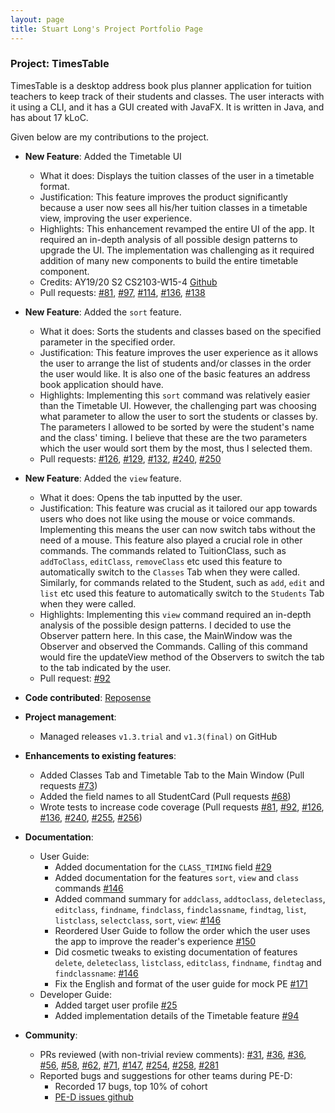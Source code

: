 ```yaml
---
layout: page
title: Stuart Long's Project Portfolio Page
---
```


### Project: TimesTable

TimesTable is a desktop address book plus planner application for tuition teachers to keep track of their students
and classes. The user interacts with it using a CLI, and it has a GUI created with JavaFX. It is written in Java,
and has about 17 kLoC.

Given below are my contributions to the project.

* **New Feature**: Added the Timetable UI
    * What it does: Displays the tuition classes of the user in a timetable format.
    * Justification: This feature improves the product significantly because a user now sees all his/her tuition classes in a timetable view, improving the user experience.
    * Highlights: This enhancement revamped the entire UI of the app. It required an in-depth analysis of all possible design patterns to upgrade the UI. The implementation was challenging as it required addition of many new components to build the entire timetable component.
    * Credits: AY19/20 S2 CS2103-W15-4 [Github](https://github.com/AY1920S2-CS2103-W15-4/main/tree/master/src/main/java/clzzz/helper/ui/calendar)
    * Pull requests: [\#81](https://github.com/AY2122S1-CS2103T-F11-1/tp/pull/81), [\#97](https://github.com/AY2122S1-CS2103T-F11-1/tp/pull/97), [\#114](https://github.com/AY2122S1-CS2103T-F11-1/tp/pull/114), [\#136](https://github.com/AY2122S1-CS2103T-F11-1/tp/pull/136), [\#138](https://github.com/AY2122S1-CS2103T-F11-1/tp/pull/138)
  
* **New Feature**: Added the `sort` feature.
    * What it does: Sorts the students and classes based on the specified parameter in the specified order.
    * Justification: This feature improves the user experience as it allows the user to arrange the list of students and/or classes in the order the user would like. It is also one of the basic features an address book application should have.
    * Highlights: Implementing this `sort` command was relatively easier than the Timetable UI. However, the challenging part was choosing what parameter to allow the user to sort the students or classes by. The parameters I allowed to be sorted by were the student's name and the class' timing. I believe that these are the two parameters which the user would sort them by the most, thus I selected them.
    * Pull requests: [\#126](https://github.com/AY2122S1-CS2103T-F11-1/tp/pull/126), [\#129](https://github.com/AY2122S1-CS2103T-F11-1/tp/pull/129), [\#132](https://github.com/AY2122S1-CS2103T-F11-1/tp/pull/132), [\#240](https://github.com/AY2122S1-CS2103T-F11-1/tp/pull/240), [\#250](https://github.com/AY2122S1-CS2103T-F11-1/tp/pull/250)

* **New Feature**: Added the `view` feature.
   * What it does: Opens the tab inputted by the user.
   * Justification: This feature was crucial as it tailored our app towards users who does not like using the mouse or voice commands. Implementing this means the user can now switch tabs without the need of a mouse. This feature also played a crucial role in other commands. The commands related to TuitionClass, such as `addToClass`, `editClass`, `removeClass` etc used this feature to automatically switch to the `Classes` Tab when they were called. Similarly, for commands related to the Student, such as `add`, `edit` and `list` etc used this feature to automatically switch to the `Students` Tab when they were called.
   * Highlights: Implementing this `view` command required an in-depth analysis of the possible design patterns. I decided to use the Observer pattern here. In this case, the MainWindow was the Observer and observed the Commands. Calling of this command would fire the updateView method of the Observers to switch the tab to the tab indicated by the user.
   * Pull request: [\#92](https://github.com/AY2122S1-CS2103T-F11-1/tp/pull/92)
  
* **Code contributed**: [Reposense](https://nus-cs2103-ay2122s1.github.io/tp-dashboard/?search=&sort=groupTitle&sortWithin=title&timeframe=commit&mergegroup=&groupSelect=groupByRepos&breakdown=true&checkedFileTypes=docs~functional-code~test-code~other&since=2021-09-17&tabOpen=true&tabType=authorship&tabAuthor=s7u4rt99&tabRepo=AY2122S1-CS2103T-F11-1%2Ftp%5Bmaster%5D&authorshipIsMergeGroup=false&authorshipFileTypes=docs~functional-code~test-code&authorshipIsBinaryFileTypeChecked=false)

* **Project management**:
    * Managed releases `v1.3.trial` and `v1.3(final)` on GitHub

* **Enhancements to existing features**:
    * Added Classes Tab and Timetable Tab to the Main Window (Pull requests [\#73](https://github.com/AY2122S1-CS2103T-F11-1/tp/pull/73))
    * Added the field names to all StudentCard (Pull requests [\#68](https://github.com/AY2122S1-CS2103T-F11-1/tp/pull/68))
    * Wrote tests to increase code coverage (Pull requests [\#81](https://github.com/AY2122S1-CS2103T-F11-1/tp/pull/81), [\#92](https://github.com/AY2122S1-CS2103T-F11-1/tp/pull/92), [\#126](https://github.com/AY2122S1-CS2103T-F11-1/tp/pull/126), [\#136](https://github.com/AY2122S1-CS2103T-F11-1/tp/pull/136), [\#240](https://github.com/AY2122S1-CS2103T-F11-1/tp/pull/240), [\#255](https://github.com/AY2122S1-CS2103T-F11-1/tp/pull/255), [\#256](https://github.com/AY2122S1-CS2103T-F11-1/tp/pull/256)) 

* **Documentation**:
    * User Guide:
        * Added documentation for the `CLASS_TIMING` field [\#29](https://github.com/AY2122S1-CS2103T-F11-1/tp/pull/29)
        * Added documentation for the features `sort`, `view` and `class` commands [\#146](https://github.com/AY2122S1-CS2103T-F11-1/tp/pull/146)
        * Added command summary for `addclass`, `addtoclass`, `deleteclass`, `editclass`, `findname`, `findclass`, `findclassname`, `findtag`, `list`, `listclass`, `selectclass`, `sort`, `view`: [\#146](https://github.com/AY2122S1-CS2103T-F11-1/tp/pull/146)
        * Reordered User Guide to follow the order which the user uses the app to improve the reader's experience [\#150](https://github.com/AY2122S1-CS2103T-F11-1/tp/pull/150) 
        * Did cosmetic tweaks to existing documentation of features `delete`, `deleteclass`, `listclass`, `editclass`, `findname`, `findtag` and `findclassname`: [\#146](https://github.com/AY2122S1-CS2103T-F11-1/tp/pull/146)
        * Fix the English and format of the user guide for mock PE [\#171](https://github.com/AY2122S1-CS2103T-F11-1/tp/pull/171)
    * Developer Guide:
        * Added target user profile [\#25](https://github.com/AY2122S1-CS2103T-F11-1/tp/pull/25)
        * Added implementation details of the Timetable feature [\#94](https://github.com/AY2122S1-CS2103T-F11-1/tp/pull/94)

* **Community**:
    * PRs reviewed (with non-trivial review comments): [\#31](https://github.com/AY2122S1-CS2103T-F11-1/tp/pull/31), [\#36](https://github.com/AY2122S1-CS2103T-F11-1/tp/pull/36), [\#36](https://github.com/AY2122S1-CS2103T-F11-1/tp/pull/37), [\#56](https://github.com/AY2122S1-CS2103T-F11-1/tp/pull/56), [\#58](https://github.com/AY2122S1-CS2103T-F11-1/tp/pull/58), [\#62](https://github.com/AY2122S1-CS2103T-F11-1/tp/pull/62), [\#71](https://github.com/AY2122S1-CS2103T-F11-1/tp/pull/71), [\#147](https://github.com/AY2122S1-CS2103T-F11-1/tp/pull/147), [\#254](https://github.com/AY2122S1-CS2103T-F11-1/tp/pull/254), [\#258](https://github.com/AY2122S1-CS2103T-F11-1/tp/pull/258), [\#281](https://github.com/AY2122S1-CS2103T-F11-1/tp/pull/281)
    * Reported bugs and suggestions for other teams during PE-D:
        * Recorded 17 bugs, top 10% of cohort
        * [PE-D issues github](https://github.com/s7u4rt99/ped/issues)
